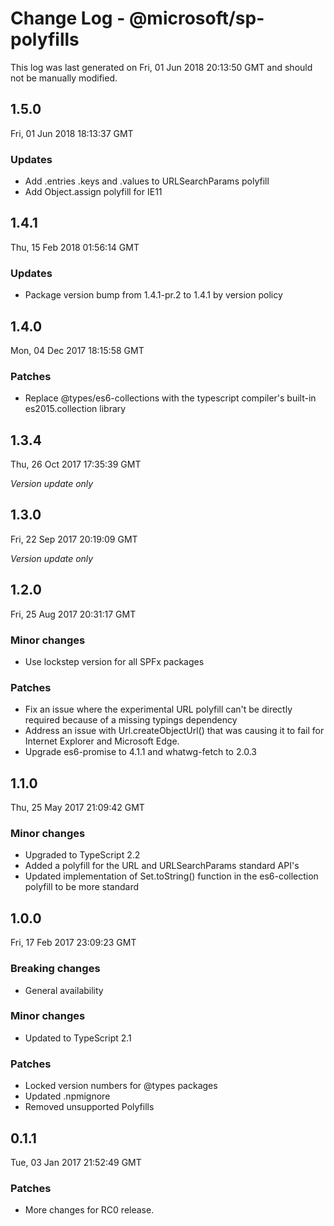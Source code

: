 # Change Log - @microsoft/sp-polyfills

This log was last generated on Fri, 01 Jun 2018 20:13:50 GMT and should not be manually modified.

## 1.5.0
Fri, 01 Jun 2018 18:13:37 GMT

### Updates

- Add .entries .keys and .values to URLSearchParams polyfill
- Add Object.assign polyfill for IE11

## 1.4.1
Thu, 15 Feb 2018 01:56:14 GMT

### Updates

- Package version bump from 1.4.1-pr.2 to 1.4.1 by version policy

## 1.4.0
Mon, 04 Dec 2017 18:15:58 GMT

### Patches

- Replace @types/es6-collections with the typescript compiler's built-in es2015.collection library

## 1.3.4
Thu, 26 Oct 2017 17:35:39 GMT

*Version update only*

## 1.3.0
Fri, 22 Sep 2017 20:19:09 GMT

*Version update only*

## 1.2.0
Fri, 25 Aug 2017 20:31:17 GMT

### Minor changes

- Use lockstep version for all SPFx packages

### Patches

- Fix an issue where the experimental URL polyfill can't be directly required because of a missing typings dependency
- Address an issue with Url.createObjectUrl() that was causing it to fail for Internet Explorer and Microsoft Edge.
- Upgrade es6-promise to 4.1.1 and whatwg-fetch to 2.0.3

## 1.1.0
Thu, 25 May 2017 21:09:42 GMT

### Minor changes

- Upgraded to TypeScript 2.2
- Added a polyfill for the URL and URLSearchParams standard API's
- Updated implementation of Set.toString() function in the es6-collection polyfill to be more standard

## 1.0.0
Fri, 17 Feb 2017 23:09:23 GMT

### Breaking changes

- General availability

### Minor changes

- Updated to TypeScript 2.1

### Patches

- Locked version numbers for @types packages
- Updated .npmignore
- Removed unsupported Polyfills

## 0.1.1
Tue, 03 Jan 2017 21:52:49 GMT

### Patches

- More changes for RC0 release.

